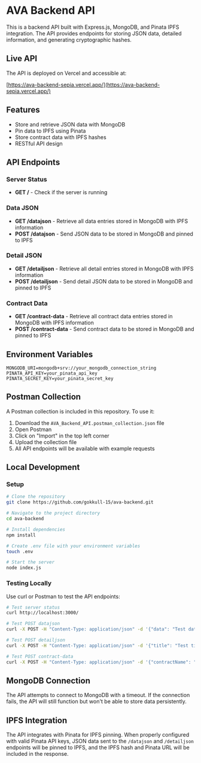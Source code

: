 # AVA Backend API

This is a backend API built with Express.js, MongoDB, and Pinata IPFS integration. The API provides endpoints for storing JSON data, detailed information, and generating cryptographic hashes.

## Live API

The API is deployed on Vercel and accessible at:

[https://ava-backend-sepia.vercel.app/](https://ava-backend-sepia.vercel.app/)

## Features

- Store and retrieve JSON data with MongoDB
- Pin data to IPFS using Pinata
- Store contract data with IPFS hashes
- RESTful API design

## API Endpoints

### Server Status

- **GET /** - Check if the server is running

### Data JSON

- **GET /datajson** - Retrieve all data entries stored in MongoDB with IPFS information
- **POST /datajson** - Send JSON data to be stored in MongoDB and pinned to IPFS

### Detail JSON

- **GET /detailjson** - Retrieve all detail entries stored in MongoDB with IPFS information
- **POST /detailjson** - Send detail JSON data to be stored in MongoDB and pinned to IPFS

### Contract Data

- **GET /contract-data** - Retrieve all contract data entries stored in MongoDB with IPFS information
- **POST /contract-data** - Send contract data to be stored in MongoDB and pinned to IPFS

## Environment Variables

```
MONGODB_URI=mongodb+srv://your_mongodb_connection_string
PINATA_API_KEY=your_pinata_api_key
PINATA_SECRET_KEY=your_pinata_secret_key
```

## Postman Collection

A Postman collection is included in this repository. To use it:

1. Download the `AVA_Backend_API.postman_collection.json` file
2. Open Postman
3. Click on "Import" in the top left corner
4. Upload the collection file
5. All API endpoints will be available with example requests

## Local Development

### Setup

```bash
# Clone the repository
git clone https://github.com/gokkull-15/ava-backend.git

# Navigate to the project directory
cd ava-backend

# Install dependencies
npm install

# Create .env file with your environment variables
touch .env

# Start the server
node index.js
```

### Testing Locally

Use curl or Postman to test the API endpoints:

```bash
# Test server status
curl http://localhost:3000/

# Test POST datajson
curl -X POST -H "Content-Type: application/json" -d '{"data": "Test data"}' http://localhost:3000/datajson

# Test POST detailjson
curl -X POST -H "Content-Type: application/json" -d '{"title": "Test title", "description": "Test description"}' http://localhost:3000/detailjson

# Test POST contract-data
curl -X POST -H "Content-Type: application/json" -d '{"contractName": "Sample Contract", "version": "1.0.0"}' http://localhost:3000/contract-data
```

## MongoDB Connection

The API attempts to connect to MongoDB with a timeout. If the connection fails, the API will still function but won't be able to store data persistently.

## IPFS Integration

The API integrates with Pinata for IPFS pinning. When properly configured with valid Pinata API keys, JSON data sent to the `/datajson` and `/detailjson` endpoints will be pinned to IPFS, and the IPFS hash and Pinata URL will be included in the response.
